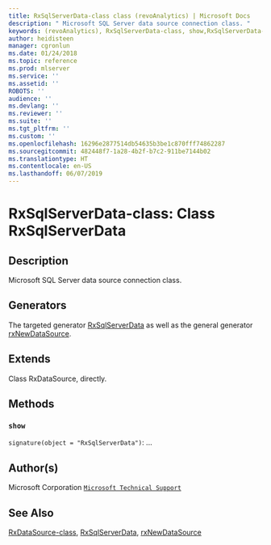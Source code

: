 ```yaml
---
title: RxSqlServerData-class class (revoAnalytics) | Microsoft Docs
description: " Microsoft SQL Server data source connection class. "
keywords: (revoAnalytics), RxSqlServerData-class, show,RxSqlServerData-method, classes
author: heidisteen
manager: cgronlun
ms.date: 01/24/2018
ms.topic: reference
ms.prod: mlserver
ms.service: ''
ms.assetid: ''
ROBOTS: ''
audience: ''
ms.devlang: ''
ms.reviewer: ''
ms.suite: ''
ms.tgt_pltfrm: ''
ms.custom: ''
ms.openlocfilehash: 16296e2877514db54635b3be1c870fff74862287
ms.sourcegitcommit: 482448f7-1a28-4b2f-b7c2-911be7144b02
ms.translationtype: HT
ms.contentlocale: en-US
ms.lasthandoff: 06/07/2019
---
```

 # <a name="rxsqlserverdata-class-class-rxsqlserverdata"></a>RxSqlServerData-class: Class RxSqlServerData 
 ## <a name="description"></a>Description
 
Microsoft SQL Server data source connection class.
 
 
 ## <a name="generators"></a>Generators 

 
The targeted generator [RxSqlServerData](RxSqlServerData.md) as well as the general generator [rxNewDataSource](rxNew.md).
 
 ## <a name="extends"></a>Extends 

 
Class RxDataSource, directly.
 
 ## <a name="methods"></a>Methods 

 


### `show`
`signature(object = "RxSqlServerData")`: ...



 
 ## <a name="authors"></a>Author(s)
 Microsoft Corporation [`Microsoft Technical Support`](https://go.microsoft.com/fwlink/?LinkID=698556&clcid=0x409)
 
 
 ## <a name="see-also"></a>See Also
 
[RxDataSource-class](RxDataSource-class.md), [RxSqlServerData](RxSqlServerData.md), [rxNewDataSource](rxNew.md)
   
 
